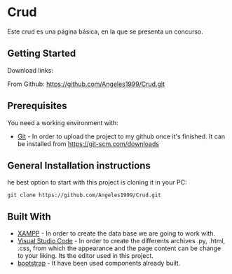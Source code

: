 # Crud

Este crud es una página básica, en la que se presenta un concurso.

## Getting Started

Download links:

From Github: https://github.com/Angeles1999/Crud.git

## Prerequisites

You need a working environment with:
* [Git](https://git-scm.com) - In order to upload the project  to my github once it's finished. It can be installed from https://git-scm.com/downloads

## General Installation instructions

he best option to start with this project is cloning it in your PC:

```
git clone https://github.com/Angeles1999/Crud.git
```
## Built With

* [XAMPP](https://www.apachefriends.org/es/download.html) - In order to create the data base we are going to work with.  
* [Visual Studio Code](https://code.visualstudio.com/) - In order to create the differents archives .py, .html, .css, from which the appearance and the page content can be change to your liking. Its the editor used in this project.
* [bootstrap](https://getbootstrap.com/docs/4.5/getting-started/introduction/) - It have been used components already built.
